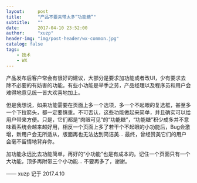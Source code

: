 ```yaml
---
layout:     post
title:      "产品不要夹带太多“功能糖”"
subtitle:   ""
date:       2017-04-10 23:52:00
author:     "xuzp"
header-img: "img/post-header/wx-common.jpg"
catalog: false
tags:
    - 技术
    - WX
---
```


产品发布后客户常会有很好的建议，大部分是要求加功能或者改UI，少有要求去除不必要的有妨害的功能。有些小功能是举手之劳，产品经理以及程序员和用户会难得地意见统一皆大欢喜地加上。

但是我想说，如果功能需要在页面上多一个选项，多一个不起眼的复选框，甚至多一个下拉箭头，都一定要慎重。不可否认，这些功能做起来简单，并且确实可以给用户带来方便。只是，它们都是“肉眼可见”的“功能糖”，“功能糖”积少成多并不意味着系统会越来越好用，相反一个页面上多了若干个不起眼的小功能后，Bug会激增，新用户会无所适从，版面再也无法达到简洁美... 最终，曾经赞美它们的用户会毫不留情地背弃你。

加功能永远比去功能简单，再好的“小功能”也是有成本的。记住一个页面只有一个大功能，顶多再附带三个小功能... 不要再多了，谢谢。

—— xuzp 记于 2017.4.10
